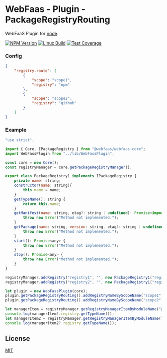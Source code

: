 # WebFaas - Plugin - PackageRegistryRouting

WebFaaS Plugin for [node](http://nodejs.org).

[![NPM Version][npm-image]][npm-url]
[![Linux Build][travis-image]][travis-url]
[![Test Coverage][coveralls-image]][coveralls-url]

### Config
```json
{
    "registry.route": [
        {
            "scope": "scope1",
            "registry": "npm"
        },
        {
            "scope": "scope2",
            "registry": "github"
        }
    ]
}
```

### Example
```javascript
"use strict";

import { Core, IPackageRegistry } from "@webfaas/webfaas-core";
import WebFassPlugin from "../lib/WebFassPlugin";

const core = new Core();
const registryManager = core.getPackageRegistryManager();

export class PackageRegistry1 implements IPackageRegistry {
    private name: string;
    constructor(name: string){
        this.name = name;
    }
    getTypeName(): string {
        return this.name;
    }
    getManifest(name: string, etag?: string | undefined): Promise<import("@webfaas/webfaas-core").IPackageRegistryResponse> {
        throw new Error("Method not implemented.");
    }
    getPackage(name: string, version: string, etag?: string | undefined): Promise<import("@webfaas/webfaas-core").IPackageRegistryResponse> {
        throw new Error("Method not implemented.");
    }
    start(): Promise<any> {
        throw new Error("Method not implemented.");
    }
    stop(): Promise<any> {
        throw new Error("Method not implemented.");
    }
}

registryManager.addRegistry("registry1", "", new PackageRegistry1("registry1"));
registryManager.addRegistry("registry2", "", new PackageRegistry1("registry2"));

let plugin = new WebFassPlugin(core);
plugin.getPackageRegistryRouting().addRegistryNameByScopeName("scope1", "registry1");
plugin.getPackageRegistryRouting().addRegistryNameByScopeName("scope2", "registry2");

let managerItem = registryManager.getRegistryManagerItemByModuleName("@scope1");
console.log(managerItem?.registry.getTypeName());
let managerItem2 = registryManager.getRegistryManagerItemByModuleName("@scope2");
console.log(managerItem2?.registry.getTypeName());
```

## License

[MIT](LICENSE)

[npm-image]: https://img.shields.io/npm/v/@webfaas/webfaas-plugin-packageregistryrouting.svg
[npm-url]: https://npmjs.org/package/@webfaas/webfaas-plugin-packageregistryrouting

[travis-image]: https://img.shields.io/travis/webfaas/webfaas-plugin-packageregistryrouting/master.svg?label=linux
[travis-url]: https://travis-ci.org/webfaas/webfaas-plugin-packageregistryrouting

[coveralls-image]: https://img.shields.io/coveralls/github/webfaas/webfaas-plugin-packageregistryrouting/master.svg
[coveralls-url]: https://coveralls.io/github/webfaas/webfaas-plugin-packageregistryrouting?branch=master